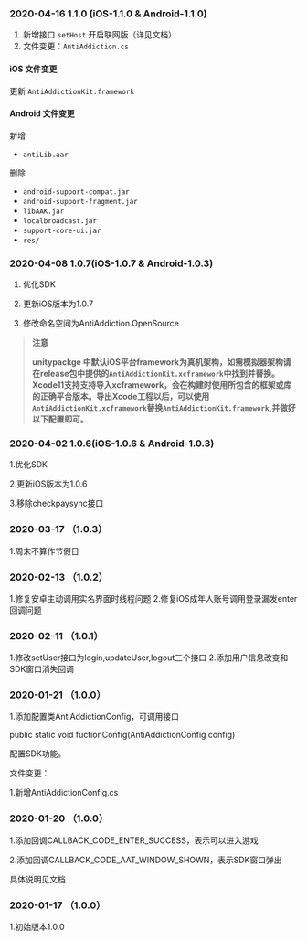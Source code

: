 
### 2020-04-16  1.1.0 (iOS-1.1.0 & Android-1.1.0)

1. 新增接口 `setHost` 开启联网版（详见文档）
2. 文件变更：`AntiAddiction.cs`
#### iOS 文件变更
更新 `AntiAddictionKit.framework`

#### Android 文件变更
新增
- `antiLib.aar`

删除
- `android-support-compat.jar`
- `android-support-fragment.jar`
- `libAAK.jar`
- `localbroadcast.jar`
- `support-core-ui.jar`
- `res/`

### 2020-04-08  1.0.7(iOS-1.0.7 & Android-1.0.3)

1. 优化SDK

2. 更新iOS版本为1.0.7

3. 修改命名空间为AntiAddiction.OpenSource

> **注意**
> 
> **unitypackge 中默认iOS平台framework为真机架构，如需模拟器架构请在release包中提供的`AntiAddictionKit.xcframework`中找到并替换。Xcode11支持支持导入xcframework，会在构建时使用所包含的框架或库的正确平台版本。导出Xcode工程以后，可以使用`AntiAddictionKit.xcframework`替换`AntiAddictionKit.framework`,并做好以下配置即可。**


### 2020-04-02  1.0.6(iOS-1.0.6 & Android-1.0.3)

1.优化SDK

2.更新iOS版本为1.0.6

3.移除checkpaysync接口


### 2020-03-17  （1.0.3）

1.周末不算作节假日

### 2020-02-13  （1.0.2）

1.修复安卓主动调用实名界面时线程问题
2.修复iOS成年人账号调用登录漏发enter回调问题

### 2020-02-11  （1.0.1）

1.修改setUser接口为login,updateUser,logout三个接口
2.添加用户信息改变和SDK窗口消失回调


### 2020-01-21  （1.0.0）

1.添加配置类AntiAddictionConfig，可调用接口

public static void fuctionConfig(AntiAddictionConfig config)

配置SDK功能。

文件变更：

1.新增AntiAddictionConfig.cs

### 2020-01-20  （1.0.0）

1.添加回调CALLBACK_CODE_ENTER_SUCCESS，表示可以进入游戏

2.添加回调CALLBACK_CODE_AAT_WINDOW_SHOWN，表示SDK窗口弹出

具体说明见文档


### 2020-01-17  （1.0.0）

1.初始版本1.0.0
